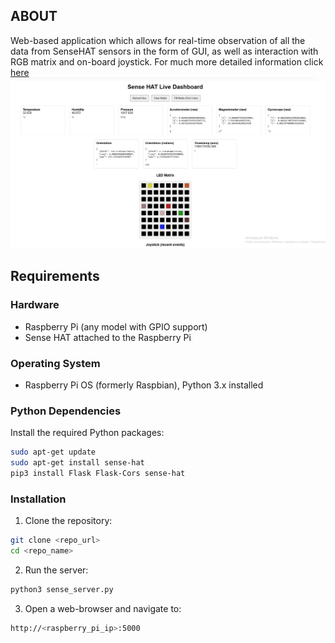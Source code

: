 ## ABOUT
Web-based application which allows for real-time observation of all the data from SenseHAT sensors in the form of GUI, as well as interaction with RGB matrix and on-board joystick. For much more detailed information click [here](./report.pdf)
![photo](./images/photo.png)

## Requirements

### Hardware
- Raspberry Pi (any model with GPIO support)
- Sense HAT attached to the Raspberry Pi

### Operating System
- Raspberry Pi OS (formerly Raspbian), Python 3.x installed

### Python Dependencies
Install the required Python packages:

```bash
sudo apt-get update
sudo apt-get install sense-hat
pip3 install Flask Flask-Cors sense-hat
```

### Installation
1. Clone the repository:
```bash
git clone <repo_url>
cd <repo_name>
```
2. Run the server:
```bash
python3 sense_server.py
```
3. Open a web-browser and navigate to:
```bash
http://<raspberry_pi_ip>:5000
```
